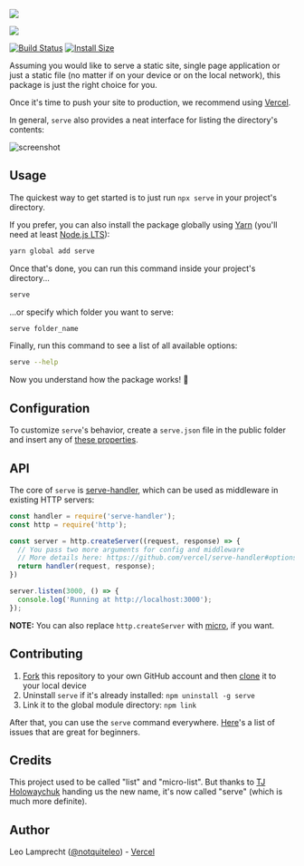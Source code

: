 ![](https://assets.vercel.com/image/upload/v1527770721/repositories/serve/serve-repo-banner.png)

<a aria-label="Vercel logo" href="https://vercel.com">
  <img src="https://img.shields.io/badge/MADE%20BY%20Vercel-000000.svg?style=for-the-badge&logo=ZEIT&labelColor=000000&logoWidth=20">
</a>

[![Build Status](https://circleci.com/gh/vercel/serve.svg?&style=shield)](https://circleci.com/gh/vercel/serve)
[![Install Size](https://packagephobia.now.sh/badge?p=serve)](https://packagephobia.now.sh/result?p=serve)

Assuming you would like to serve a static site, single page application or just a static file (no matter if on your device or on the local network), this package is just the right choice for you.

Once it's time to push your site to production, we recommend using [Vercel](https://vercel.com).

In general, `serve` also provides a neat interface for listing the directory's contents:

![screenshot](https://user-images.githubusercontent.com/6170607/40541195-167ff460-601b-11e8-8f66-3b0c7ff96cbb.png)

## Usage

The quickest way to get started is to just run `npx serve` in your project's directory.

If you prefer, you can also install the package globally using [Yarn](https://yarnpkg.com/en/) (you'll need at least [Node.js LTS](https://nodejs.org/en/)):

```bash
yarn global add serve
```

Once that's done, you can run this command inside your project's directory...

```bash
serve
```

...or specify which folder you want to serve:

```bash
serve folder_name
```

Finally, run this command to see a list of all available options:

```bash
serve --help
```

Now you understand how the package works! :tada:

## Configuration

To customize `serve`'s behavior, create a `serve.json` file in the public folder and insert any of [these properties](https://github.com/vercel/serve-handler#options).

## API

The core of `serve` is [serve-handler](https://github.com/vercel/serve-handler), which can be used as middleware in existing HTTP servers:

```js
const handler = require('serve-handler');
const http = require('http');

const server = http.createServer((request, response) => {
  // You pass two more arguments for config and middleware
  // More details here: https://github.com/vercel/serve-handler#options
  return handler(request, response);
})

server.listen(3000, () => {
  console.log('Running at http://localhost:3000');
});
```

**NOTE:** You can also replace `http.createServer` with [micro](https://github.com/vercel/micro), if you want.

## Contributing

1. [Fork](https://help.github.com/articles/fork-a-repo/) this repository to your own GitHub account and then [clone](https://help.github.com/articles/cloning-a-repository/) it to your local device
2. Uninstall `serve` if it's already installed: `npm uninstall -g serve`
3. Link it to the global module directory: `npm link`

After that, you can use the `serve` command everywhere. [Here](https://github.com/vercel/serve/issues?q=is%3Aissue+is%3Aopen+label%3A%22good+for+beginners%22)'s a list of issues that are great for beginners.

## Credits

This project used to be called "list" and "micro-list". But thanks to [TJ Holowaychuk](https://github.com/tj) handing us the new name, it's now called "serve" (which is much more definite).

## Author

Leo Lamprecht ([@notquiteleo](https://twitter.com/notquiteleo)) - [Vercel](https://vercel.com)
